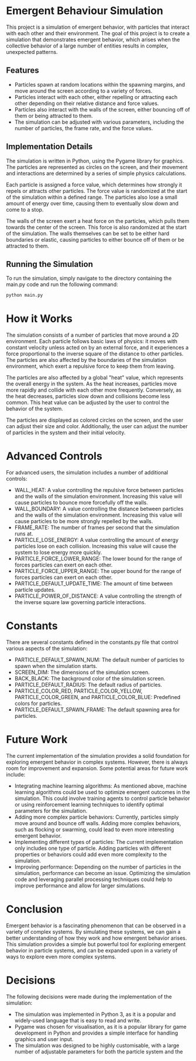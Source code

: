 # Emergent Behaviour Simulation

This project is a simulation of emergent behavior, with particles that interact with each other and their environment. The goal of this project is to create a simulation that demonstrates emergent behavior, which arises when the collective behavior of a large number of entities results in complex, unexpected patterns.

## Features

- Particles spawn at random locations within the spawning margins, and move around the screen according to a variety of forces.
- Particles interact with each other, either repelling or attracting each other depending on their relative distance and force values.
- Particles also interact with the walls of the screen, either bouncing off of them or being attracted to them.
- The simulation can be adjusted with various parameters, including the number of particles, the frame rate, and the force values.

## Implementation Details

The simulation is written in Python, using the Pygame library for graphics. The particles are represented as circles on the screen, and their movement and interactions are determined by a series of simple physics calculations.

Each particle is assigned a force value, which determines how strongly it repels or attracts other particles. The force value is randomized at the start of the simulation within a defined range. The particles also lose a small amount of energy over time, causing them to eventually slow down and come to a stop.

The walls of the screen exert a heat force on the particles, which pulls them towards the center of the screen. This force is also randomized at the start of the simulation. The walls themselves can be set to be either hard boundaries or elastic, causing particles to either bounce off of them or be attracted to them.

## Running the Simulation

To run the simulation, simply navigate to the directory containing the main.py code and run the following command:

```sh
python main.py
```

# How it Works
The simulation consists of a number of particles that move around a 2D environment. Each particle follows basic laws of physics: it moves with constant velocity unless acted on by an external force, and it experiences a force proportional to the inverse square of the distance to other particles. The particles are also affected by the boundaries of the simulation environment, which exert a repulsive force to keep them from leaving.

The particles are also affected by a global "heat" value, which represents the overall energy in the system. As the heat increases, particles move more rapidly and collide with each other more frequently. Conversely, as the heat decreases, particles slow down and collisions become less common. This heat value can be adjusted by the user to control the behavior of the system.

The particles are displayed as colored circles on the screen, and the user can adjust their size and color. Additionally, the user can adjust the number of particles in the system and their initial velocity.

# Advanced Controls
For advanced users, the simulation includes a number of additional controls:

- WALL_HEAT: A value controlling the repulsive force between particles and the walls of the simulation environment. Increasing this value will cause particles to bounce more forcefully off the walls.
- WALL_BOUNDARY: A value controlling the distance between particles and the walls of the simulation environment. Increasing this value will cause particles to be more strongly repelled by the walls.
- FRAME_RATE: The number of frames per second that the simulation runs at.
- PARTICLE_LOSE_ENERGY: A value controlling the amount of energy particles lose on each collision. Increasing this value will cause the system to lose energy more quickly.
- PARTICLE_FORCE_LOWER_RANGE: The lower bound for the range of forces particles can exert on each other.
- PARTICLE_FORCE_UPPER_RANGE: The upper bound for the range of forces particles can exert on each other.
- PARTICLE_DEFAULT_UPDATE_TIME: The amount of time between particle updates.
- PARTICLE_POWER_OF_DISTANCE: A value controlling the strength of the inverse square law governing particle interactions.

# Constants
There are several constants defined in the constants.py file that control various aspects of the simulation:

- PARTICLE_DEFAULT_SPAWN_NUM: The default number of particles to spawn when the simulation starts.
- SCREEN_DIM: The dimensions of the simulation screen.
- BACK_BLACK: The background color of the simulation screen.
- PARTICLE_DEFAULT_RADIUS: The default radius of particles.
- PARTICLE_COLOR_RED, PARTICLE_COLOR_YELLOW, PARTICLE_COLOR_GREEN, and PARTICLE_COLOR_BLUE: Predefined colors for particles.
- PARTICLE_DEFAULT_SPAWN_FRAME: The default spawning area for particles.

# Future Work
The current implementation of the simulation provides a solid foundation for exploring emergent behavior in complex systems. However, there is always room for improvement and expansion. Some potential areas for future work include:

- Integrating machine learning algorithms: As mentioned above, machine learning algorithms could be used to optimize emergent outcomes in the simulation. This could involve training agents to control particle behavior or using reinforcement learning techniques to identify optimal parameters for the simulation.
- Adding more complex particle behaviors: Currently, particles simply move around and bounce off walls. Adding more complex behaviors, such as flocking or swarming, could lead to even more interesting emergent behavior.
- Implementing different types of particles: The current implementation only includes one type of particle. Adding particles with different properties or behaviors could add even more complexity to the simulation.
- Improving performance: Depending on the number of particles in the simulation, performance can become an issue. Optimizing the simulation code and leveraging parallel processing techniques could help to improve performance and allow for larger simulations.

# Conclusion
Emergent behavior is a fascinating phenomenon that can be observed in a variety of complex systems. By simulating these systems, we can gain a better understanding of how they work and how emergent behavior arises. This simulation provides a simple but powerful tool for exploring emergent behavior in particle systems, and can be expanded upon in a variety of ways to explore even more complex systems.

# Decisions
The following decisions were made during the implementation of the simulation:

* The simulation was implemented in Python 3, as it is a popular and widely-used language that is easy to read and write.
* Pygame was chosen for visualisation, as it is a popular library for game development in Python and provides a simple interface for handling graphics and user input.
* The simulation was designed to be highly customisable, with a large number of adjustable parameters for both the particle system and the

